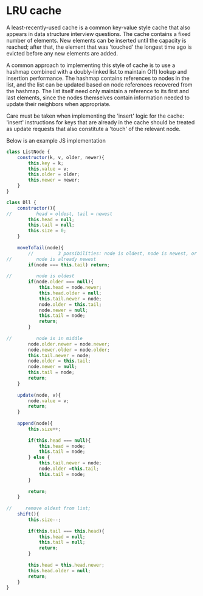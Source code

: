# LRU cache
A least-recently-used cache is a common key-value style cache that also appears in data structure interview questions.  The cache contains a fixed number of elements. New elements can be inserted until the capacity is reached; after that, the element that was 'touched' the longest time ago is evicted before any new elements are added.

A common approach to implementing this style of cache is to use a hashmap combined with a doubly-linked list to maintain O(1) lookup and insertion performance.  The hashmap contains references to nodes in the list, and the list can be updated based on node references recovered from the hashmap.  The list itself need only maintain a reference to its first and last elements, since the nodes themselves contain information needed to update their neighbors when appropriate.

Care must be taken when implementing the 'insert' logic for the cache: 'insert' instructions for keys that are already in the cache should be treated as update requests that also constitute a 'touch' of the relevant node.

Below is an example JS implementation
```javascript
class ListNode {
    constructor(k, v, older, newer){
        this.key = k;
        this.value = v;
        this.older = older;
        this.newer = newer;
    }
}

class Dll {
    constructor(){
//         head = oldest, tail = newest
        this.head = null;
        this.tail = null;
        this.size = 0;
    }
    
    moveToTail(node){
        //         3 possibilities: node is oldest, node is newest, or node is in the middle
//         node is already newest
        if(node === this.tail) return;
        
//         node is oldest
        if(node.older === null){
            this.head = node.newer;
            this.head.older = null;
            this.tail.newer = node;
            node.older = this.tail;
            node.newer = null;
            this.tail = node;
            return;
        }
        
//         node is in middle
        node.older.newer = node.newer;
        node.newer.older = node.older;
        this.tail.newer = node;
        node.older = this.tail;
        node.newer = null;
        this.tail = node;
        return;
    }
    
    update(node, v){
        node.value = v;
        return;
    }
    
    append(node){
        this.size++;
        
        if(this.head === null){
            this.head = node;
            this.tail = node;
        } else {
            this.tail.newer = node;
            node.older =this.tail;
            this.tail = node;
        }
        
        return;
    }
    
//     remove oldest from list;
    shift(){
        this.size--;
        
        if(this.tail === this.head){
            this.head = null;
            this.tail = null;
            return;
        }
        
        this.head = this.head.newer;
        this.head.older = null;
        return;
    }
}

```